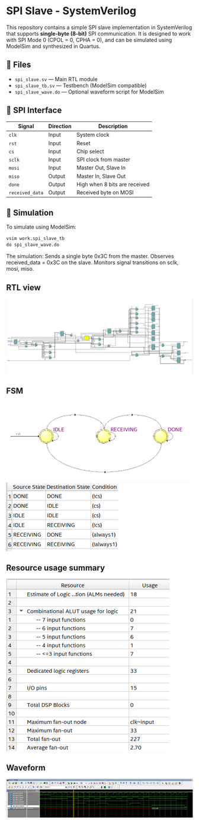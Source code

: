 # SPI Slave - SystemVerilog

This repository contains a simple SPI slave implementation in SystemVerilog that supports **single-byte (8-bit)** SPI communication. It is designed to work with SPI Mode 0 (CPOL = 0, CPHA = 0), and can be simulated using ModelSim and synthesized in Quartus.

## 🔧 Files

- `spi_slave.sv` — Main RTL module
- `spi_slave_tb.sv` — Testbench (ModelSim compatible)
- `spi_slave_wave.do` — Optional waveform script for ModelSim

## 🔌 SPI Interface

| Signal | Direction | Description                  |
|--------|-----------|------------------------------|
| `clk`  | Input     | System clock                 |
| `rst`  | Input     | Reset                        |
| `cs`   | Input     | Chip select                  |
| `sclk` | Input     | SPI clock from master        |
| `mosi` | Input     | Master Out, Slave In         |
| `miso` | Output    | Master In, Slave Out         |
| `done` | Output    | High when 8 bits are received|
| `received_data` | Output | Received byte on MOSI |

## 🧪 Simulation

To simulate using ModelSim:
```tcl
vsim work.spi_slave_tb
do spi_slave_wave.do

```

The simulation:
  Sends a single byte 0x3C from the master.
  Observes received_data = 0x3C on the slave.
  Monitors signal transitions on sclk, mosi, miso.

## RTL view
![RTL View](RTLview.png)

## FSM
![FSM Diagram](FSM.png)
![FSM Table](FSMtable.png)

## Resource usage summary
![Resource Usage Summary](ResourceUsageSummary.png)

## Waveform
![Waveform](waveform.png)





